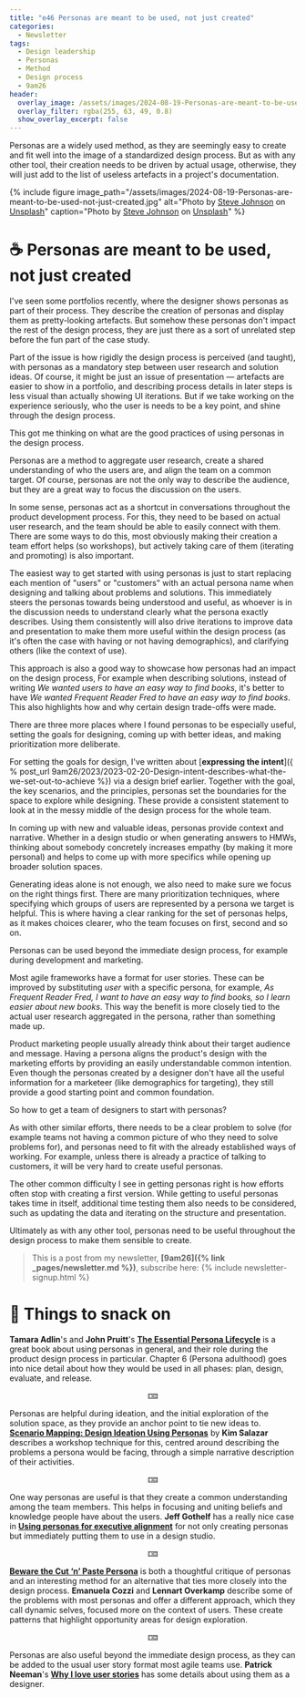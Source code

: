 ```yaml
---
title: "e46 Personas are meant to be used, not just created"
categories:
  - Newsletter
tags:
  - Design leadership
  - Personas
  - Method
  - Design process
  - 9am26
header:
  overlay_image: /assets/images/2024-08-19-Personas-are-meant-to-be-used-not-just-created.jpg
  overlay_filter: rgba(255, 63, 49, 0.8)
  show_overlay_excerpt: false
---
```


Personas are a widely used method, as they are seemingly easy to create and fit well into the image of a standardized design process. But as with any other tool, their creation needs to be driven by actual usage, otherwise, they will just add to the list of useless artefacts in a project's documentation.

{% include figure image_path="/assets/images/2024-08-19-Personas-are-meant-to-be-used-not-just-created.jpg" alt="Photo by [Steve Johnson](https://unsplash.com/@steve_j?utm_content=creditCopyText\&utm_medium=referral\&utm_source=unsplash) on [Unsplash](https://unsplash.com/photos/red-yellow-and-blue-abstract-painting-QlBdxJK2-nU?utm_content=creditCopyText\&utm_medium=referral\&utm_source=unsplash)" caption="Photo by [Steve Johnson](https://unsplash.com/@steve_j?utm_content=creditCopyText\&utm_medium=referral\&utm_source=unsplash) on [Unsplash](https://unsplash.com/photos/red-yellow-and-blue-abstract-painting-QlBdxJK2-nU?utm_content=creditCopyText\&utm_medium=referral\&utm_source=unsplash)" %}
# ☕ Personas are meant to be used, not just created

I've seen some portfolios recently, where the designer shows personas as part of their process. They describe the creation of personas and display them as pretty-looking artefacts. But somehow these personas don't impact the rest of the design process, they are just there as a sort of unrelated step before the fun part of the case study.

Part of the issue is how rigidly the design process is perceived (and taught), with personas as a mandatory step between user research and solution ideas. Of course, it might be just an issue of presentation — artefacts are easier to show in a portfolio, and describing process details in later steps is less visual than actually showing UI iterations. But if we take working on the experience seriously, who the user is needs to be a key point, and shine through the design process.

This got me thinking on what are the good practices of using personas in the design process.

Personas are a method to aggregate user research, create a shared understanding of who the users are, and align the team on a common target. Of course, personas are not the only way to describe the audience, but they are a great way to focus the discussion on the users.

In some sense, personas act as a shortcut in conversations throughout the product development process. For this, they need to be based on actual user research, and the team should be able to easily connect with them. There are some ways to do this, most obviously making their creation a team effort helps (so workshops), but actively taking care of them (iterating and promoting) is also important.

The easiest way to get started with using personas is just to start replacing each mention of "users" or "customers" with an actual persona name when designing and talking about problems and solutions. This immediately steers the personas towards being understood and useful, as whoever is in the discussion needs to understand clearly what the persona exactly describes. Using them consistently will also drive iterations to improve data and presentation to make them more useful within the design process (as it's often the case with having or not having demographics), and clarifying others (like the context of use).

This approach is also a good way to showcase how personas had an impact on the design process, For example when describing solutions, instead of writing *We wanted users to have an easy way to find books*, it's better to have *We wanted Frequent Reader Fred to have an easy way to find books*. This also highlights how and why certain design trade-offs were made.

There are three more places where I found personas to be especially useful, setting the goals for designing, coming up with better ideas, and making prioritization more deliberate. 

For setting the goals for design, I've written about [**expressing the intent**]({ % post_url 9am26/2023/2023-02-20-Design-intent-describes-what-the-we-set-out-to-achieve %}) via a design brief earlier. Together with the goal, the key scenarios, and the principles, personas set the boundaries for the space to explore while designing. These provide a consistent statement to look at in the messy middle of the design process for the whole team.

In coming up with new and valuable ideas, personas provide context and narrative. Whether in a design studio or when generating answers to HMWs, thinking about somebody concretely increases empathy (by making it more personal) and helps to come up with more specifics while opening up broader solution spaces.

Generating ideas alone is not enough, we also need to make sure we focus on the right things first. There are many prioritization techniques, where specifying which groups of users are represented by a persona we target is helpful. This is where having a clear ranking for the set of personas helps, as it makes choices clearer, who the team focuses on first, second and so on.

Personas can be used beyond the immediate design process, for example during development and marketing. 

Most agile frameworks have a format for user stories. These can be improved by substituting *user* with a specific persona, for example, *As Frequent Reader Fred, I want to have an easy way to find books, so I learn easier about new books*. This way the benefit is more closely tied to the actual user research aggregated in the persona, rather than something made up.

Product marketing people usually already think about their target audience and message. Having a persona aligns the product's design with the marketing efforts by providing an easily understandable common intention. Even though the personas created by a designer don't have all the useful information for a marketeer (like demographics for targeting), they still provide a good starting point and common foundation.

So how to get a team of designers to start with personas?

As with other similar efforts, there needs to be a clear problem to solve (for example teams not having a common picture of who they need to solve problems for), and personas need to fit with the already established ways of working. For example, unless there is already a practice of talking to customers, it will be very hard to create useful personas. 

The other common difficulty I see in getting personas right is how efforts often stop with creating a first version. While getting to useful personas takes time in itself, additional time testing them also needs to be considered, such as updating the data and iterating on the structure and presentation.

Ultimately as with any other tool, personas need to be useful throughout the design process to make them sensible to create.

> This is a post from my newsletter, **[9am26]({% link _pages/newsletter.md %})**, subscribe here:
> {% include newsletter-signup.html %}

# 🍪 Things to snack on

**Tamara Adlin**'s and **John Pruitt**'s [**The Essential Persona Lifecycle**](https://www.oreilly.com/library/view/the-essential-persona/9780123814180/) is a great book about using personas in general, and their role during the product design process in particular. Chapter 6 (Persona adulthood) goes into nice detail about how they would be used in all phases: plan, design, evaluate, and release.

<p style="text-align: center;">🁓</p>

Personas are helpful during ideation, and the initial exploration of the solution space, as they provide an anchor point to tie new ideas to. [**Scenario Mapping: Design Ideation Using Personas**](https://www.nngroup.com/articles/scenario-mapping-personas/) by **Kim Salazar** describes a workshop technique for this, centred around describing the problems a persona would be facing, through a simple narrative description of their activities. 

<p style="text-align: center;">🁓</p>

One way personas are useful is that they create a common understanding among the team members. This helps in focusing and uniting beliefs and knowledge people have about the users. **Jeff Gothelf** has a really nice case in [**Using personas for executive alignment**](https://jeffgothelf.com/blog/using-personas-for-executive-alignment/) for not only creating personas but immediately putting them to use in a design studio.

<p style="text-align: center;">🁓</p>

[**Beware the Cut ‘n’ Paste Persona**](https://alistapart.com/article/beware-the-cut-n-paste-persona/) is both a thoughtful critique of personas and an interesting method for an alternative that ties more closely into the design process. **Emanuela Cozzi** and **Lennart Overkamp** describe some of the problems with most personas and offer a different approach, which they call dynamic selves, focused more on the context of users. These create patterns that highlight opportunity areas for design exploration. 

<p style="text-align: center;">🁓</p>

Personas are also useful beyond the immediate design process, as they can be added to the usual user story format most agile teams use. **Patrick Neeman**'s [**Why I love user stories**](https://www.usabilitycounts.com/2013/10/11/why-i-love-user-stories/) has some details about using them as a designer.
